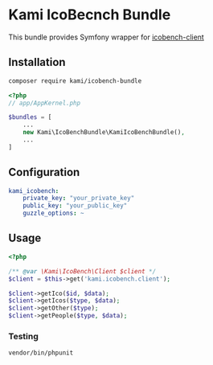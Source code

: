 # Kami IcoBecnch Bundle

This bundle provides Symfony wrapper for [icobench-client](https://github.com/kamilabs/icobench-client)

## Installation

```bash
composer require kami/icobench-bundle
```

```php 
<?php
// app/AppKernel.php

$bundles = [
    ...
    new Kami\IcoBenchBundle\KamiIcoBenchBundle(),
    ...
]
```

## Configuration
```yaml
kami_icobench:
    private_key: "your_private_key"
    public_key: "your_public_key"
    guzzle_options: ~
```

## Usage
```php
<?php

/** @var \Kami\IcoBench\Client $client */
$client = $this->get('kami.icobench.client');

$client->getIco($id, $data);
$client->getIcos($type, $data);
$client->getOther($type);
$client->getPeople($type, $data);
```

### Testing
```bash
vendor/bin/phpunit
```